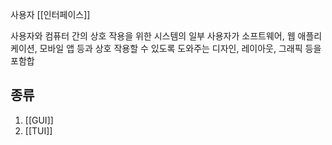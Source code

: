 사용자 [[인터페이스]]

사용자와 컴퓨터 간의 상호 작용을 위한 시스템의 일부
사용자가 소프트웨어, 웹 애플리케이션, 모바일 앱 등과 상호 작용할 수 있도록 도와주는 디자인, 레이아웃, 그래픽 등을 포함합

## 종류
1. [[GUI]] 
2. [[TUI]]
